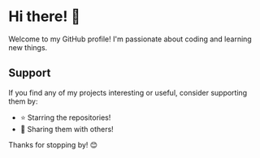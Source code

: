 # Hi there! 👋

Welcome to my GitHub profile! I'm passionate about coding and learning new things.

## Support

If you find any of my projects interesting or useful, consider supporting them by:

- ⭐️ Starring the repositories!
- 📣 Sharing them with others!

Thanks for stopping by! 😊
